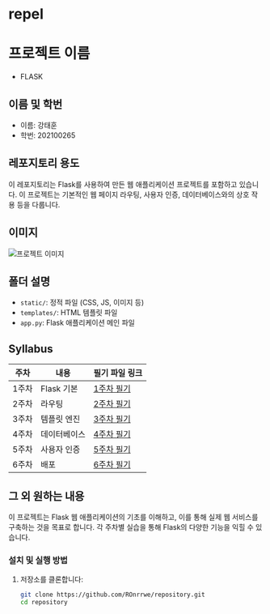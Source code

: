 # repel
# 프로젝트 이름
- FLASK

## 이름 및 학번
- 이름: 강태훈
- 학번: 202100265

## 레포지토리 용도
이 레포지토리는 Flask를 사용하여 만든 웹 애플리케이션 프로젝트를 포함하고 있습니다. 이 프로젝트는 기본적인 웹 페이지 라우팅, 사용자 인증, 데이터베이스와의 상호 작용 등을 다룹니다.

## 이미지
![프로젝트 이미지](https://via.placeholder.com/150)

## 폴더 설명
- `static/`: 정적 파일 (CSS, JS, 이미지 등)
- `templates/`: HTML 템플릿 파일
- `app.py`: Flask 애플리케이션 메인 파일

## Syllabus

| 주차 | 내용 | 필기 파일 링크 |
|------|------|----------------|
| 1주차 | Flask 기본 | [1주차 필기](https://example.com/1주차) |
| 2주차 | 라우팅 | [2주차 필기](https://example.com/2주차) |
| 3주차 | 템플릿 엔진 | [3주차 필기](https://example.com/3주차) |
| 4주차 | 데이터베이스 | [4주차 필기](https://example.com/4주차) |
| 5주차 | 사용자 인증 | [5주차 필기](https://example.com/5주차) |
| 6주차 | 배포 | [6주차 필기](https://example.com/6주차) |

## 그 외 원하는 내용
이 프로젝트는 Flask 웹 애플리케이션의 기초를 이해하고, 이를 통해 실제 웹 서비스를 구축하는 것을 목표로 합니다. 각 주차별 실습을 통해 Flask의 다양한 기능을 익힐 수 있습니다.

### 설치 및 실행 방법

1. 저장소를 클론합니다:
   ```sh
   git clone https://github.com/ROnrrwe/repository.git
   cd repository

